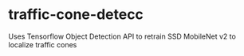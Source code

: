 # traffic-cone-detecc
Uses Tensorflow Object Detection API to retrain SSD MobileNet v2 to localize traffic cones
